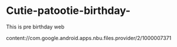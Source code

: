 # Cutie-patootie-birthday-
This is pre birthday web

content://com.google.android.apps.nbu.files.provider/2/1000007371